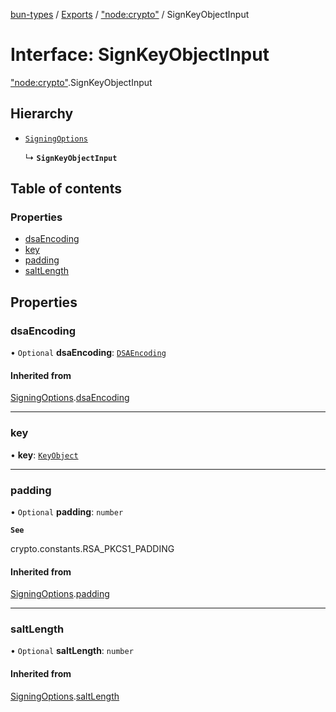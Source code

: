 [bun-types](https://oven-sh.github.io/bun-types/README.md) / [Exports](https://oven-sh.github.io/bun-types/modules.md) / ["node:crypto"](https://oven-sh.github.io/bun-types/modules/node_crypto_.md) / SignKeyObjectInput

# Interface: SignKeyObjectInput

["node:crypto"](https://oven-sh.github.io/bun-types/modules/node_crypto_.md).SignKeyObjectInput

## Hierarchy

- [`SigningOptions`](https://oven-sh.github.io/bun-types/interfaces/crypto_.SigningOptions.md)

  ↳ **`SignKeyObjectInput`**

## Table of contents

### Properties

- [dsaEncoding](https://oven-sh.github.io/bun-types/interfaces/node_crypto_.SignKeyObjectInput.md#dsaencoding)
- [key](https://oven-sh.github.io/bun-types/interfaces/node_crypto_.SignKeyObjectInput.md#key)
- [padding](https://oven-sh.github.io/bun-types/interfaces/node_crypto_.SignKeyObjectInput.md#padding)
- [saltLength](https://oven-sh.github.io/bun-types/interfaces/node_crypto_.SignKeyObjectInput.md#saltlength)

## Properties

### dsaEncoding

• `Optional` **dsaEncoding**: [`DSAEncoding`](https://oven-sh.github.io/bun-types/modules/crypto_.md#dsaencoding)

#### Inherited from

[SigningOptions](https://oven-sh.github.io/bun-types/interfaces/crypto_.SigningOptions.md).[dsaEncoding](https://oven-sh.github.io/bun-types/interfaces/crypto_.SigningOptions.md#dsaencoding)

___

### key

• **key**: [`KeyObject`](https://oven-sh.github.io/bun-types/classes/crypto_.KeyObject.md)

___

### padding

• `Optional` **padding**: `number`

**`See`**

crypto.constants.RSA_PKCS1_PADDING

#### Inherited from

[SigningOptions](https://oven-sh.github.io/bun-types/interfaces/crypto_.SigningOptions.md).[padding](https://oven-sh.github.io/bun-types/interfaces/crypto_.SigningOptions.md#padding)

___

### saltLength

• `Optional` **saltLength**: `number`

#### Inherited from

[SigningOptions](https://oven-sh.github.io/bun-types/interfaces/crypto_.SigningOptions.md).[saltLength](https://oven-sh.github.io/bun-types/interfaces/crypto_.SigningOptions.md#saltlength)
